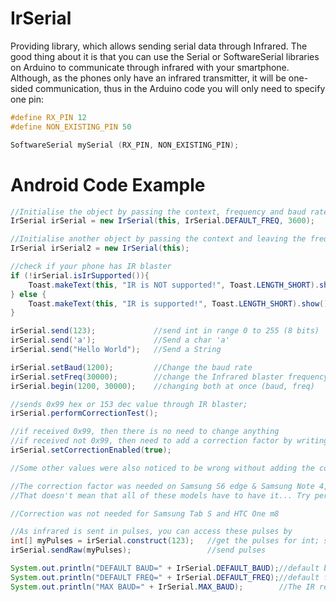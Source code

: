# IrSerial

Providing library, which allows sending serial data through Infrared. The good thing about it is that you can use the Serial or SoftwareSerial libraries on Arduino to communicate through infrared with your smartphone. Although, as the phones only have an infrared transmitter, it will be one-sided communication, thus in the Arduino code you will only need to specify one pin:
```C
#define RX_PIN 12
#define NON_EXISTING_PIN 50 

SoftwareSerial mySerial (RX_PIN, NON_EXISTING_PIN);
```

# Android Code Example
```java
//Initialise the object by passing the context, frequency and baud rate;
IrSerial irSerial = new IrSerial(this, IrSerial.DEFAULT_FREQ, 3600);

//Initialise another object by passing the context and leaving the freq and baud rate to be default values 38400 & 2400 respectively
IrSerial irSerial2 = new IrSerial(this);

//check if your phone has IR blaster
if (!irSerial.isIrSupported()){
    Toast.makeText(this, "IR is NOT supported!", Toast.LENGTH_SHORT).show();
} else {
    Toast.makeText(this, "IR is supported!", Toast.LENGTH_SHORT).show();
}

irSerial.send(123);             //send int in range 0 to 255 (8 bits)
irSerial.send('a');             //Send a char 'a'
irSerial.send("Hello World");   //Send a String

irSerial.setBaud(1200);         //Change the baud rate
irSerial.setFreq(30000);        //change the Infrared blaster frequency
irSerial.begin(1200, 30000);    //changing both at once (baud, freq)

//sends 0x99 hex or 153 dec value through IR blaster;
irSerial.performCorrectionTest();   

//if received 0x99, then there is no need to change anything
//if received not 0x99, then need to add a correction factor by writing
irSerial.setCorrectionEnabled(true);

//Some other values were also noticed to be wrong without adding the correction factor, like 0x55

//The correction factor was needed on Samsung S6 edge & Samsung Note 4, however
//That doesn't mean that all of these models have to have it... Try performing the test

//Correction was not needed for Samsung Tab S and HTC One m8

//As infrared is sent in pulses, you can access these pulses by
int[] myPulses = irSerial.construct(123);   //get the pulses for int; same for char or String;
irSerial.sendRaw(myPulses);                 //send pulses

System.out.println("DEFAULT BAUD=" + IrSerial.DEFAULT_BAUD);//default baud is 2400 bits/s
System.out.println("DEFAULT FREQ=" + IrSerial.DEFAULT_FREQ);//default freq is 38400 Hz
System.out.println("MAX BAUD=" + IrSerial.MAX_BAUD);        //The IR receivers in the lab can receive only up to 4800 bits/s
```
